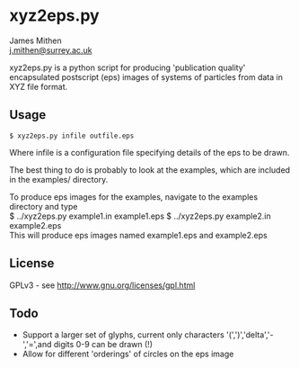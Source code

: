 xyz2eps.py
==========

James Mithen  
j.mithen@surrey.ac.uk

xyz2eps.py is a python script for producing 'publication quality'
encapsulated postscript (eps) images of systems of particles from data
in XYZ file format.

Usage
------

    $ xyz2eps.py infile outfile.eps
Where infile is a configuration file specifying details of the eps to
be drawn.

The best thing to do is probably to look at the examples, which are
included in the examples/ directory.

To produce eps images for the examples, navigate to the examples
directory and type  
    $ ../xyz2eps.py example1.in example1.eps
    $ ../xyz2eps.py example2.in example2.eps  
This will produce eps images named example1.eps and example2.eps

License
-------

GPLv3 - see http://www.gnu.org/licenses/gpl.html

Todo 
---- 

* Support a larger set of glyphs, current only characters
'(',')','delta','-','=',and digits 0-9 can be drawn (!)
* Allow for different 'orderings' of circles on the eps image

